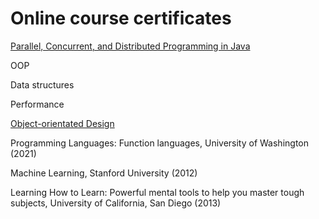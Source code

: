 # Online course certificates

[Parallel, Concurrent, and Distributed Programming in Java](https://coursera.org/share/f1559bae55135f2fab5085af6064596a)

OOP

Data structures

Performance

[Object-orientated Design](https://www.coursera.org/account/accomplishments/verify/5YVMU7EHTWBG)

Programming Languages: Function languages, University of Washington (2021)

Machine Learning, Stanford University (2012)

Learning How to Learn: Powerful mental tools to help you master tough subjects, University of California, San Diego (2013)